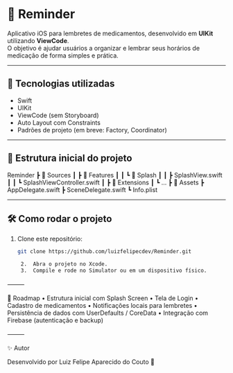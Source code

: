 # 💊 Reminder

Aplicativo iOS para lembretes de medicamentos, desenvolvido em **UIKit** utilizando **ViewCode**.  
O objetivo é ajudar usuários a organizar e lembrar seus horários de medicação de forma simples e prática.

---

## 🚀 Tecnologias utilizadas
- Swift  
- UIKit  
- ViewCode (sem Storyboard)  
- Auto Layout com Constraints  
- Padrões de projeto (em breve: Factory, Coordinator)  

---

## 📂 Estrutura inicial do projeto

Reminder
┣ 📂 Sources
┃ ┣ 📂 Features
┃ ┃ ┗ 📂 Splash
┃ ┃   ┣ SplashView.swift
┃ ┃   ┗ SplashViewController.swift
┃ ┣ 📂 Extensions
┃ ┗ …
┣ 📂 Assets
┣ AppDelegate.swift
┣ SceneDelegate.swift
┗ Info.plist

---

## 🛠 Como rodar o projeto
1. Clone este repositório:
   ```bash
   git clone https://github.com/luizfelipecdev/Reminder.git

	2.	Abra o projeto no Xcode.
	3.	Compile e rode no Simulator ou em um dispositivo físico.

⸻

📌 Roadmap
	•	Estrutura inicial com Splash Screen
	•	Tela de Login
	•	Cadastro de medicamentos
	•	Notificações locais para lembretes
	•	Persistência de dados com UserDefaults / CoreData
	•	Integração com Firebase (autenticação e backup)

⸻

✨ Autor

Desenvolvido por Luiz Felipe Aparecido do Couto 🚀
